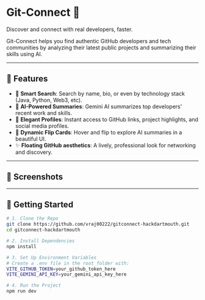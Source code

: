 # Git-Connect 🚀

Discover and connect with real developers, faster.

Git-Connect helps you find authentic GitHub developers and tech communities by analyzing their latest public projects and summarizing their skills using AI.

---

## 🌟 Features
- 🔎 **Smart Search**: Search by name, bio, or even by technology stack (Java, Python, Web3, etc).
- 🧠 **AI-Powered Summaries**: Gemini AI summarizes top developers' recent work and skills.
- 🎨 **Elegant Profiles**: Instant access to GitHub links, project highlights, and social media profiles.
- 💬 **Dynamic Flip Cards**: Hover and flip to explore AI summaries in a beautiful UI.
- ✨ **Floating GitHub aesthetics**: A lively, professional look for networking and discovery.

---

## 📸 Screenshots



---

## 🚀 Getting Started

```bash
# 1. Clone the Repo
git clone https://github.com/vraj00222/gitconnect-hackdartmouth.git
cd gitconnect-hackdartmouth

# 2. Install Dependencies
npm install

# 3. Set Up Environment Variables
# Create a .env file in the root folder with:
VITE_GITHUB_TOKEN=your_github_token_here
VITE_GEMINI_API_KEY=your_gemini_api_key_here

# 4. Run the Project
npm run dev
